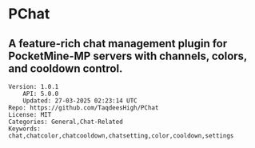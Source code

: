 # PChat
## A feature-rich chat management plugin for PocketMine-MP servers with channels, colors, and cooldown control.
```properties
Version: 1.0.1
    API: 5.0.0
    Updated: 27-03-2025 02:23:14 UTC
Repo: https://github.com/TaqdeesHigh/PChat
License: MIT
Categories: General,Chat-Related
Keywords: chat,chatcolor,chatcooldown,chatsetting,color,cooldown,settings
```